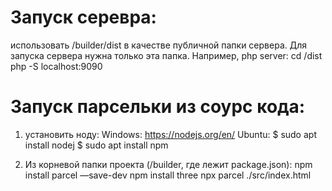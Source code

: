 # Запуск серевра:
использовать /builder/dist в качестве публичной папки сервера.
Для запуска сервера нужна только эта папка.
Например, php server:
cd /dist
php -S localhost:9090

# Запуск парсельки из соурс кода:
1. установить ноду:
Windows: https://nodejs.org/en/
Ubuntu:
$ sudo apt install nodej
$ sudo apt install npm

2. Из корневой папки проекта (/builder, где лежит package.json):
npm install parcel —save-dev
npm install three
npx parcel ./src/index.html